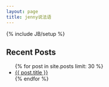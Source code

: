 ```yaml
---
layout: page
title: jenny说法语
---
```

{% include JB/setup %}

<section>
  <h1>Recent Posts</h1>
  <ul id="recent_posts">
    {% for post in site.posts limit: 30 %}
      <li class="post">
 	<a href="{{ BASE_PATH }}{{ post.url }}">{{ post.title }}</a>
      </li>
    {% endfor %}
  </ul>
</section>

